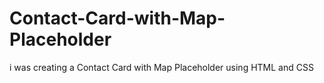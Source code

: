 # Contact-Card-with-Map-Placeholder
i was creating a Contact Card with Map Placeholder using HTML and CSS
